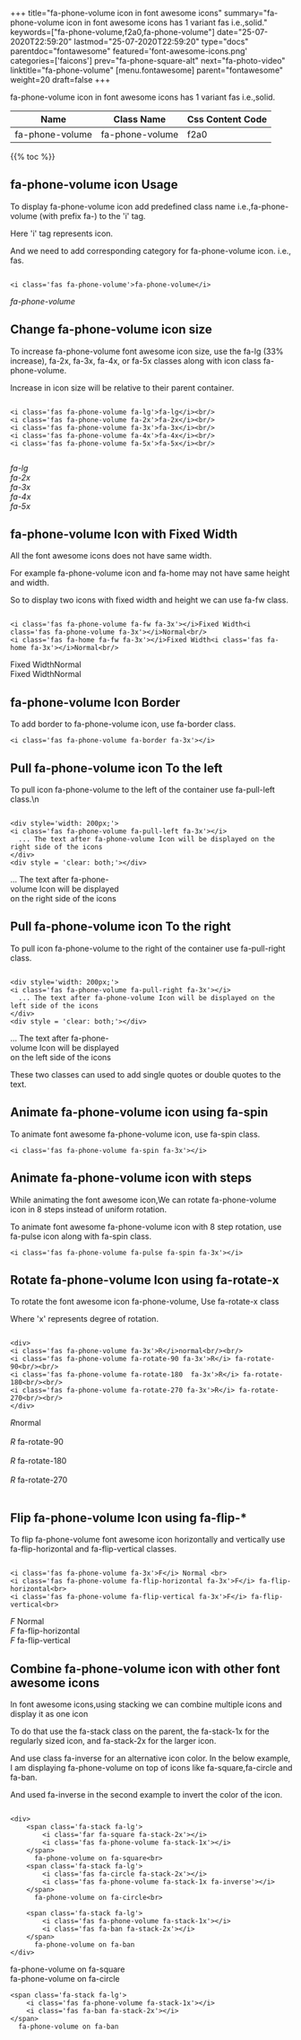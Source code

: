 +++
title="fa-phone-volume icon in font awesome icons"
summary="fa-phone-volume icon in font awesome icons has 1 variant fas i.e.,solid."
keywords=["fa-phone-volume,f2a0,fa-phone-volume"]
date="25-07-2020T22:59:20"
lastmod="25-07-2020T22:59:20"
type="docs"
parentdoc="fontawesome"
featured='font-awesome-icons.png'
categories=['faicons']
prev="fa-phone-square-alt"
next="fa-photo-video"
linktitle="fa-phone-volume"
[menu.fontawesome]
parent="fontawesome"
weight=20
draft=false
+++


fa-phone-volume icon in font awesome icons has 1 variant fas i.e.,solid.

<div class='table-responsive'><table class='table'><thead><tr><th>Name</th><th>Class Name</th><th>Css Content Code</th></tr></thead><tbody><tr><td>fa-phone-volume</td><td>fa-phone-volume</td><td>f2a0</td></tr></tbody></table></div>


{{% toc %}}


## fa-phone-volume icon Usage

To display fa-phone-volume icon add predefined class name i.e.,fa-phone-volume (with prefix fa-) to the 'i' tag.

Here 'i' tag represents icon.

And we need to add corresponding category for fa-phone-volume icon. i.e., fas.


```

<i class='fas fa-phone-volume'>fa-phone-volume</i>
```

<i class='fas fa-phone-volume'>fa-phone-volume</i>




## Change fa-phone-volume icon size
To increase fa-phone-volume font awesome icon size, use the fa-lg (33% increase), fa-2x, fa-3x, fa-4x, or fa-5x classes along with icon class fa-phone-volume.

Increase in icon size will be relative to their parent container. 

```

<i class='fas fa-phone-volume fa-lg'>fa-lg</i><br/>
<i class='fas fa-phone-volume fa-2x'>fa-2x</i><br/>
<i class='fas fa-phone-volume fa-3x'>fa-3x</i><br/>
<i class='fas fa-phone-volume fa-4x'>fa-4x</i><br/>
<i class='fas fa-phone-volume fa-5x'>fa-5x</i><br/>
            
```

<i class='fas fa-phone-volume fa-lg'>fa-lg</i><br/>
<i class='fas fa-phone-volume fa-2x'>fa-2x</i><br/>
<i class='fas fa-phone-volume fa-3x'>fa-3x</i><br/>
<i class='fas fa-phone-volume fa-4x'>fa-4x</i><br/>
<i class='fas fa-phone-volume fa-5x'>fa-5x</i><br/>
            



## fa-phone-volume Icon with Fixed Width 

All the font awesome icons does not have same width.

For example fa-phone-volume icon and fa-home may not have same height and width.

So to display two icons with fixed width and height we can use fa-fw class.


```

<i class='fas fa-phone-volume fa-fw fa-3x'></i>Fixed Width<i class='fas fa-phone-volume fa-3x'></i>Normal<br/>
<i class='fas fa-home fa-fw fa-3x'></i>Fixed Width<i class='fas fa-home fa-3x'></i>Normal<br/>
```

<i class='fas fa-phone-volume fa-fw fa-3x'></i>Fixed Width<i class='fas fa-phone-volume fa-3x'></i>Normal<br/>
<i class='fas fa-home fa-fw fa-3x'></i>Fixed Width<i class='fas fa-home fa-3x'></i>Normal<br/>



## fa-phone-volume Icon Border 

To add border to fa-phone-volume icon, use fa-border class.


```
<i class='fas fa-phone-volume fa-border fa-3x'></i>

```
<i class='fas fa-phone-volume fa-border fa-3x'></i>





## Pull fa-phone-volume icon To the left

To pull icon fa-phone-volume to the left of the container use fa-pull-left class.\n

```

<div style='width: 200px;'>
<i class='fas fa-phone-volume fa-pull-left fa-3x'></i>
  ... The text after fa-phone-volume Icon will be displayed on the right side of the icons
</div>
<div style = 'clear: both;'></div>
```

<div style='width: 200px;'>
<i class='fas fa-phone-volume fa-pull-left fa-3x'></i>
  ... The text after fa-phone-volume Icon will be displayed on the right side of the icons
</div>
<div style = 'clear: both;'></div>




## Pull fa-phone-volume icon To the right
To pull icon fa-phone-volume to the right of the container use fa-pull-right class.

```

<div style='width: 200px;'>
<i class='fas fa-phone-volume fa-pull-right fa-3x'></i>
  ... The text after fa-phone-volume Icon will be displayed on the left side of the icons
</div>
<div style = 'clear: both;'></div>
```

<div style='width: 200px;'>
<i class='fas fa-phone-volume fa-pull-right fa-3x'></i>
  ... The text after fa-phone-volume Icon will be displayed on the left side of the icons
</div>
<div style = 'clear: both;'></div>

These two classes can used to add single quotes or double quotes to the text.


## Animate fa-phone-volume icon using fa-spin
To animate font awesome fa-phone-volume icon, use fa-spin class.

```
<i class='fas fa-phone-volume fa-spin fa-3x'></i>
```
<i class='fas fa-phone-volume fa-spin fa-3x'></i>




## Animate fa-phone-volume icon with steps
While animating the font awesome icon,We can rotate fa-phone-volume icon in 8 steps instead of uniform rotation.

To animate font awesome fa-phone-volume icon with 8 step rotation, use fa-pulse icon along with fa-spin class.


```
<i class='fas fa-phone-volume fa-pulse fa-spin fa-3x'></i>

```
<i class='fas fa-phone-volume fa-pulse fa-spin fa-3x'></i>





## Rotate fa-phone-volume Icon using fa-rotate-x
To rotate the font awesome icon fa-phone-volume, Use fa-rotate-x class

Where 'x' represents degree of rotation.


```

<div>
<i class='fas fa-phone-volume fa-3x'>R</i>normal<br/><br/>
<i class='fas fa-phone-volume fa-rotate-90 fa-3x'>R</i> fa-rotate-90<br/><br/> 
<i class='fas fa-phone-volume fa-rotate-180  fa-3x'>R</i> fa-rotate-180<br/><br/> 
<i class='fas fa-phone-volume fa-rotate-270 fa-3x'>R</i> fa-rotate-270<br/><br/>
</div>
```

<div>
<i class='fas fa-phone-volume fa-3x'>R</i>normal<br/><br/>
<i class='fas fa-phone-volume fa-rotate-90 fa-3x'>R</i> fa-rotate-90<br/><br/> 
<i class='fas fa-phone-volume fa-rotate-180  fa-3x'>R</i> fa-rotate-180<br/><br/> 
<i class='fas fa-phone-volume fa-rotate-270 fa-3x'>R</i> fa-rotate-270<br/><br/>
</div>




## Flip fa-phone-volume Icon using fa-flip-*
To flip fa-phone-volume font awesome icon horizontally and vertically use fa-flip-horizontal and fa-flip-vertical classes. 

```

<i class='fas fa-phone-volume fa-3x'>F</i> Normal <br>
<i class='fas fa-phone-volume fa-flip-horizontal fa-3x'>F</i> fa-flip-horizontal<br>
<i class='fas fa-phone-volume fa-flip-vertical fa-3x'>F</i> fa-flip-vertical<br>
```

<i class='fas fa-phone-volume fa-3x'>F</i> Normal <br>
<i class='fas fa-phone-volume fa-flip-horizontal fa-3x'>F</i> fa-flip-horizontal<br>
<i class='fas fa-phone-volume fa-flip-vertical fa-3x'>F</i> fa-flip-vertical<br>




## Combine fa-phone-volume icon with other font awesome icons
In font awesome icons,using stacking we can combine multiple icons and display it as one icon 

To do that use the fa-stack class on the parent, the fa-stack-1x for the regularly sized icon, and fa-stack-2x for the larger icon.

And use class fa-inverse for an alternative icon color. 
In the below example, I am displaying fa-phone-volume on top of icons like fa-square,fa-circle and fa-ban.

And used fa-inverse in the second example to invert the color of the icon.

```

<div>
    <span class='fa-stack fa-lg'>
        <i class='far fa-square fa-stack-2x'></i>
        <i class='fas fa-phone-volume fa-stack-1x'></i>
    </span>
      fa-phone-volume on fa-square<br>
    <span class='fa-stack fa-lg'>
        <i class='fas fa-circle fa-stack-2x'></i>
        <i class='fas fa-phone-volume fa-stack-1x fa-inverse'></i>
    </span>
      fa-phone-volume on fa-circle<br>

    <span class='fa-stack fa-lg'>
        <i class='fas fa-phone-volume fa-stack-1x'></i>
        <i class='fas fa-ban fa-stack-2x'></i>
    </span>
      fa-phone-volume on fa-ban
</div>
```

<div>
    <span class='fa-stack fa-lg'>
        <i class='far fa-square fa-stack-2x'></i>
        <i class='fas fa-phone-volume fa-stack-1x'></i>
    </span>
      fa-phone-volume on fa-square<br>
    <span class='fa-stack fa-lg'>
        <i class='fas fa-circle fa-stack-2x'></i>
        <i class='fas fa-phone-volume fa-stack-1x fa-inverse'></i>
    </span>
      fa-phone-volume on fa-circle<br>

    <span class='fa-stack fa-lg'>
        <i class='fas fa-phone-volume fa-stack-1x'></i>
        <i class='fas fa-ban fa-stack-2x'></i>
    </span>
      fa-phone-volume on fa-ban
</div>






